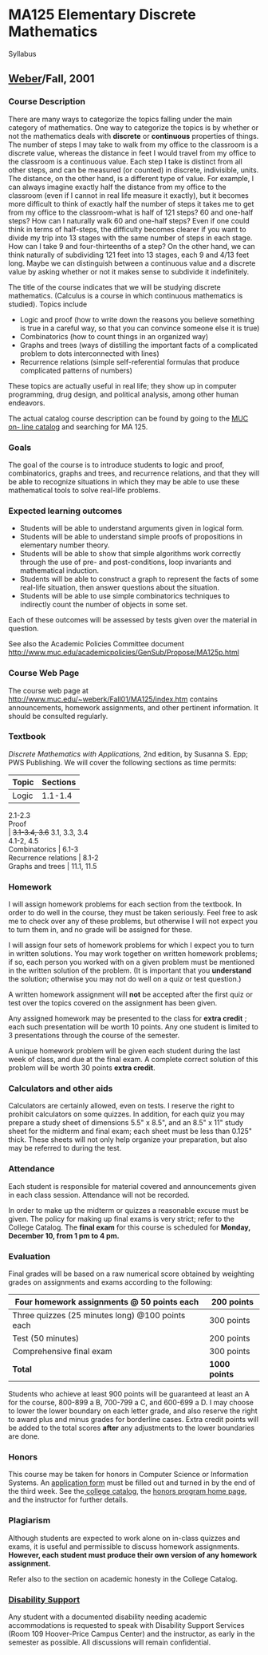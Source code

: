 # MA125 Elementary Discrete Mathematics  
Syllabus

## [Weber](http://www.muc.edu/~weberk)/Fall, 2001

### Course Description

There are many ways to categorize the topics falling under the main category
of mathematics.  One way to categorize the topics is by whether or not the
mathematics deals with **discrete** or **continuous** properties of things.
The number of steps I may take to walk from my office to the classroom is a
discrete value, whereas the distance in feet I would travel from my office to
the classroom is a continuous value.  Each step I take is distinct from all
other steps, and can be measured (or counted) in discrete, indivisible, units.
The distance, on the other hand, is a different type of value.  For example, I
can always imagine exactly half the distance from my office to the classroom
(even if I cannot in real life measure it exactly), but it becomes more
difficult to think of exactly half the number of steps it takes me to get from
my office to the classroom-what is half of 121 steps?  60 and one-half steps?
How can I naturally walk 60 and one-half steps?  Even if one could think in
terms of half-steps, the difficulty becomes clearer if you want to divide my
trip into 13 stages with the same number of steps in each stage.  How can I
take 9 and four-thirteenths of a step?  On the other hand, we can think
naturally of subdividing 121 feet into 13 stages, each  9 and 4/13 feet long.
Maybe we can distinguish between a continuous value and a discrete value by
asking whether or not it makes sense to subdivide it indefinitely.

The title of the course indicates that we will  be studying discrete
mathematics.  (Calculus is a course in which continuous mathematics is
studied).  Topics include

  * Logic and proof (how to write down the reasons you believe something is true in a careful way, so that you can convince someone else it is true) 
  * Combinatorics (how to count things in an organized way) 
  * Graphs and trees (ways of distilling the important facts of a complicated problem to dots interconnected with lines) 
  * Recurrence relations (simple self-referential formulas that produce complicated patterns of numbers)

These topics are actually useful in real life; they show up in computer
programming, drug design, and political analysis, among other human endeavors.

The actual catalog course description can be found by going to the [MUC on-
line catalog](https://neon.muc.edu/Student/CommAccess/CrsCatal.asp) and
searching for MA 125.

### **Goals**

The goal of the course is to introduce students to logic and proof,
combinatorics, graphs and trees, and recurrence relations, and that they will
be able to recognize situations in which they may be able to use these
mathematical tools to solve real-life problems.

### **Expected learning outcomes**

  * Students will be able to understand arguments given in logical form.
  * Students will be able to understand simple proofs of propositions in elementary number theory.
  * Students will be able to show that simple algorithms work correctly through the use of  pre- and post-conditions, loop invariants and mathematical induction. 
  * Students will be able to construct a graph to represent the facts of some real-life situation, then answer questions about the situation.
  * Students will be able to use simple combinatorics techniques to indirectly count the number of objects in some set.

Each of these outcomes will be assessed by tests given over the material in
question.

See also the Academic Policies Committee document
<http://www.muc.edu/academicpolicies/GenSub/Propose/MA125p.html>

### Course Web Page

The course web page at <http://www.muc.edu/~weberk/Fall01/MA125/index.htm>
contains announcements, homework assignments, and other pertinent information.
It should be consulted regularly.

### Textbook

_Discrete Mathematics with Applications,_ 2nd edition, by Susanna S. Epp; PWS
Publishing. We will cover the following sections as time permits:

**Topic** | **Sections**  
---|---  
Logic  | 1.1-1.4  
2.1-2.3  
Proof  
| ~~3.1-3.4, 3.6~~   3.1, 3.3, 3.4  
4.1-2, 4.5  
Combinatorics | 6.1-3  
Recurrence relations | 8.1-2  
Graphs and trees | 11.1, 11.5  
  
### Homework

I will assign homework problems for each section from the textbook. In order
to do well in the course, they must be taken seriously.  Feel free to ask me
to check over any of these problems, but otherwise I will not expect you to
turn them in, and no grade will be assigned for these.

I will assign four sets of homework problems for which I expect you to turn in
written solutions.  You may work together on written homework problems; if so,
each person you worked with on a given problem must be mentioned in the
written solution of the problem.  (It is important that you **understand** the
solution; otherwise you may not do well on a quiz or test question.)  

A written homework assignment will **not** be accepted after the first quiz or
test over the topics covered on the assignment has been given.

Any assigned homework may be presented to the class for **extra credit** ;
each such presentation will be worth 10 points.  Any one student is limited to
3 presentations through the course of the semester.

A unique homework problem will be given each student during the last week of
class, and due at the final exam.  A complete correct solution of this problem
will be worth 30 points **extra credit**.

### Calculators and other aids

Calculators are certainly allowed, even on tests. I reserve the right to
prohibit calculators on some quizzes. In addition, for each quiz you may
prepare a study sheet of dimensions 5.5" x 8.5", and an 8.5" x 11" study sheet
for the midterm and final exam; each sheet must be less than 0.125" thick.
These sheets will not only help organize your preparation, but also may be
referred to during the test.

### Attendance

Each student is responsible for material covered and announcements given in
each class session. Attendance will not be recorded.

In order to make up the midterm or quizzes a reasonable excuse must be given.
The policy for making up final exams is very strict; refer to the College
Catalog.  The **final exam** for this course is scheduled for **Monday,
December 10, from 1 pm to 4 pm.**

### Evaluation

Final grades will be based on a raw numerical score obtained by weighting
grades on assignments and exams according to the following:

Four homework assignments @ 50 points each | 200 points  
---|---  
Three quizzes (25 minutes long) @100 points each | 300 points  
Test (50 minutes) | 200 points  
Comprehensive final exam | 300 points  
**Total** | **1000 points**  
  
Students who achieve at least 900 points will be guaranteed at least an A for
the course, 800-899 a B, 700-799 a C, and 600-699 a D.  I may choose to lower
the lower boundary on each letter grade, and also  reserve the right to award
plus and minus grades for borderline cases.  Extra credit points will be added
to the total scores **after** any adjustments to the lower boundaries are
done.

### Honors

This course may be taken for honors in Computer Science or Information
Systems.  An [application form](http://www.muc.edu/Honors/appendix.htm) must
be filled out and turned in by the end of the third week.  See the[ college
catalog](http://www.muc.edu/registrar/catalog/academics.html#hmp), the [honors
program home page](http://www.muc.edu/Honors/index.htm), and the instructor
for further details.

### Plagiarism

Although students are expected to work alone on in-class quizzes and exams, it
is useful and permissible to discuss homework assignments. **However, each
student must produce their own version of any homework assignment.**

Refer also to the section on academic honesty in the College Catalog.

### [Disability Support](http://www.muc.edu/cs/disability.html)

Any student with a documented disability needing academic accommodations is
requested to speak with Disability Support Services (Room 109 Hoover-Price
Campus Center) and the instructor, as early in the semester as possible. All
discussions will remain confidential.

